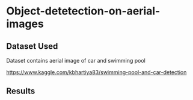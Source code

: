 # Object-detetection-on-aerial-images

## Dataset Used

Dataset contains aerial image of car and swimming pool

https://www.kaggle.com/kbhartiya83/swimming-pool-and-car-detection

## Results

